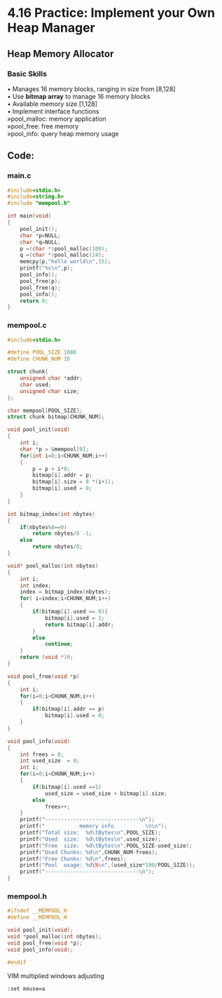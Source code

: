 # 4.16 Practice: Implement your Own Heap Manager



## Heap Memory Allocator

### Basic Skills

• Manages 16 memory blocks, ranging in size from [8,128]  
• Use **bitmap array** to manage 16 memory blocks  
• Available memory size [1,128]  
• Implement interface functions  
  	»pool_malloc: memory application  
  	»pool_free: free memory  
  	»pool_info: query heap memory usage  

## Code:

### main.c

```c
#include<stdio.h>
#include<string.h>
#include "mempool.h"

int main(void)
{
	pool_init();
	char *p=NULL;
	char *q=NULL;
	p =(char *)pool_malloc(100);
	q =(char *)pool_malloc(24);
	memcpy(p,"hello world\n",15);
	printf("%s\n",p);
	pool_info();
	pool_free(p);
	pool_free(q);
	pool_info();
	return 0;
}
```

### mempool.c

```c
#include<stdio.h>

#define POOL_SIZE 1088
#define CHUNK_NUM 16

struct chunk{
	unsigned char *addr;
	char used;
	unsigned char size;
};

char mempool[POOL_SIZE];
struct chunk bitmap[CHUNK_NUM];

void pool_init(void)
{
	int i;
	char *p = &mempool[0];
	for(int i=0;i<CHUNK_NUM;i++)
	{
		p = p + i*8;
		bitmap[i].addr = p;
		bitmap[i].size = 8 *(i+1);
		bitmap[i].used = 0;
	}
}

int bitmap_index(int nbytes)
{
	if(nbytes%8==0)
		return nbytes/8 -1;
	else
		return nbytes/8;
}

void* pool_malloc(int nbytes)
{
	int i;
	int index;
	index = bitmap_index(nbytes);
	for( i=index;i<CHUNK_NUM;i++)
	{
		if(bitmap[i].used == 0){
			bitmap[i].used = 1;
			return bitmap[i].addr;
		}
		else
			continue;
	}
	return (void *)0;
}

void pool_free(void *p)
{
	int i;
	for(i=0;i<CHUNK_NUM;i++)
	{
		if(bitmap[i].addr == p)
			bitmap[i].used = 0;
	}
}

void pool_info(void)
{
	int frees = 0;
	int used_size  = 0;
	int i;
	for(i=0;i<CHUNK_NUM;i++)
	{
		if(bitmap[i].used ==1)
			used_size = used_size + bitmap[i].size;
		else
			frees++;
	}
	printf("------------------------------\n");
	printf("           memory info          \n\n");
	printf("Total size:  %d\tBytes\n",POOL_SIZE);
	printf("Used  size:  %d\tBytes\n",used_size);
	printf("Free  size:  %d\tBytes\n",POOL_SIZE-used_size);
	printf("Used Chunks: %d\n",CHUNK_NUM-frees);
	printf("Free Chunks: %d\n",frees);
	printf("Pool  usage: %d\%\n",(used_size*100/POOL_SIZE));
	printf("------------------------------\n");
}
```

### mempool.h

```c
#ifndef __MEMPOOL_H
#define __MEMPOOL_H

void pool_init(void);
void *pool_malloc(int nbytes);
void pool_free(void *p);
void pool_info(void);

#endif
```

VIM multiplied windows adjusting

```shell
:set mouse=a
```

